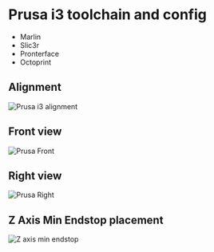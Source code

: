 Prusa i3 toolchain and config
=============================

* Marlin
* Slic3r
* Pronterface
* Octoprint

Alignment
---------
![Prusa i3 alignment][alignment]

Front view
----------
![Prusa Front][prusa_front]

Right view
----------
![Prusa Right][prusa_right]

Z Axis Min Endstop placement
----------------------------
![Z axis min endstop][z_min_endstop]



[alignment]: https://goo.gl/ZFCxZg "Alignment"
[prusa_front]: https://goo.gl/7xQ2qR "Prusa Front"
[prusa_right]: https://goo.gl/FhJNED "Prusa Right"
[z_min_endstop]: https://goo.gl/Kv7RCu "Z axis min endstop placement"
